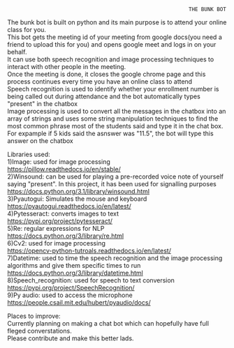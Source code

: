                                                               THE BUNK BOT 
The bunk bot is built on python and its main purpose is to attend your online class for you.<br />
This bot gets the meeting id of your meeting from google docs(you need a friend to upload this for you) and opens google meet and logs in on your behalf.<br />
It can use both speech recognition and image processing techniques to interact with other people in the meeting.<br />
Once the meeting is done, it closes the google chrome page and this process continues every time you have an online class to attend <br />
Speech recognition is used to identify whether your enrollment number is being called out during attendance and the bot automatically types "present" in the chatbox<br />
Image processing is used to convert all the messages in the chatbox into an array of strings and uses some string manipulation techniques to find the most common phrase most of the students said and type it in the chat box. For expample if 5 kids said the asnswer was "11.5", the bot will type this answer on the chatbox<br />

Libraries used:<br />
1)Image:
used for image processing<br />
https://pillow.readthedocs.io/en/stable/<br />
2)Winsound:
can be used for playing a pre-recorded voice note of yourself saying "present". In this project, it has been used for signalling purposes<br />
https://docs.python.org/3.1/library/winsound.html<br />
3)Pyautogui:
Simulates the mouse and keyboard<br />
https://pyautogui.readthedocs.io/en/latest/<br />
4)Pytesseract:
converts images to text<br />
https://pypi.org/project/pytesseract/<br />
5)Re:
regular expressions for NLP<br />
https://docs.python.org/3/library/re.html<br />
6)Cv2:
used for image processing<br />
https://opencv-python-tutroals.readthedocs.io/en/latest/<br />
7)Datetime:
used to time the speech recognition and the image processing algorithms and give them specific times to run <br />
https://docs.python.org/3/library/datetime.html<br />
8)Speech_recognition:
used for speech to text conversion<br />
https://pypi.org/project/SpeechRecognition/<br />
9)Py audio:
used to access the microphone<br />
https://people.csail.mit.edu/hubert/pyaudio/docs/<br />

Places to improve:<br />
Currently planning on making a chat bot which can hopefully have full fleged converstations.<br />
Please contribute and make this better lads.<br />



